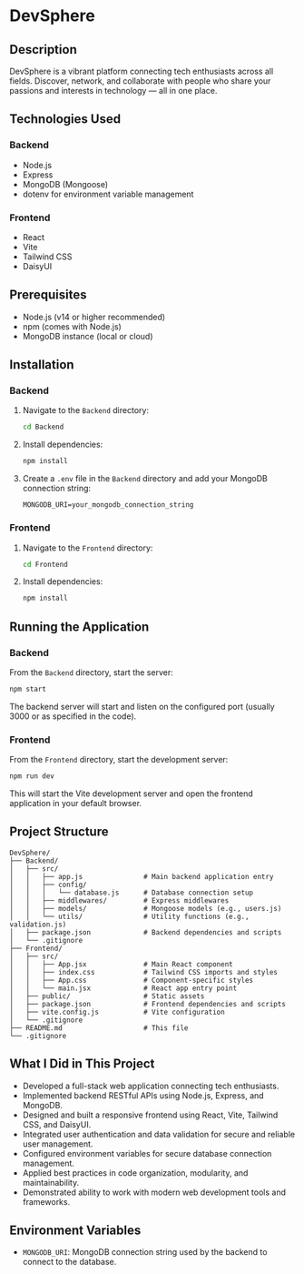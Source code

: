 # DevSphere

## Description
DevSphere is a vibrant platform connecting tech enthusiasts across all fields. Discover, network, and collaborate with people who share your passions and interests in technology — all in one place.

## Technologies Used

### Backend
- Node.js
- Express
- MongoDB (Mongoose)
- dotenv for environment variable management

### Frontend
- React
- Vite
- Tailwind CSS
- DaisyUI

## Prerequisites
- Node.js (v14 or higher recommended)
- npm (comes with Node.js)
- MongoDB instance (local or cloud)

## Installation

### Backend
1. Navigate to the `Backend` directory:
   ```bash
   cd Backend
   ```
2. Install dependencies:
   ```bash
   npm install
   ```
3. Create a `.env` file in the `Backend` directory and add your MongoDB connection string:
   ```
   MONGODB_URI=your_mongodb_connection_string
   ```

### Frontend
1. Navigate to the `Frontend` directory:
   ```bash
   cd Frontend
   ```
2. Install dependencies:
   ```bash
   npm install
   ```

## Running the Application

### Backend
From the `Backend` directory, start the server:
```bash
npm start
```
The backend server will start and listen on the configured port (usually 3000 or as specified in the code).

### Frontend
From the `Frontend` directory, start the development server:
```bash
npm run dev
```
This will start the Vite development server and open the frontend application in your default browser.

## Project Structure

```
DevSphere/
├── Backend/
│   ├── src/
│   │   ├── app.js               # Main backend application entry
│   │   ├── config/
│   │   │   └── database.js      # Database connection setup
│   │   ├── middlewares/         # Express middlewares
│   │   ├── models/              # Mongoose models (e.g., users.js)
│   │   └── utils/               # Utility functions (e.g., validation.js)
│   ├── package.json             # Backend dependencies and scripts
│   └── .gitignore
├── Frontend/
│   ├── src/
│   │   ├── App.jsx              # Main React component
│   │   ├── index.css            # Tailwind CSS imports and styles
│   │   ├── App.css              # Component-specific styles
│   │   └── main.jsx             # React app entry point
│   ├── public/                  # Static assets
│   ├── package.json             # Frontend dependencies and scripts
│   ├── vite.config.js           # Vite configuration
│   └── .gitignore
├── README.md                    # This file
└── .gitignore
```

## What I Did in This Project
- Developed a full-stack web application connecting tech enthusiasts.
- Implemented backend RESTful APIs using Node.js, Express, and MongoDB.
- Designed and built a responsive frontend using React, Vite, Tailwind CSS, and DaisyUI.
- Integrated user authentication and data validation for secure and reliable user management.
- Configured environment variables for secure database connection management.
- Applied best practices in code organization, modularity, and maintainability.
- Demonstrated ability to work with modern web development tools and frameworks.

## Environment Variables

- `MONGODB_URI`: MongoDB connection string used by the backend to connect to the database.

